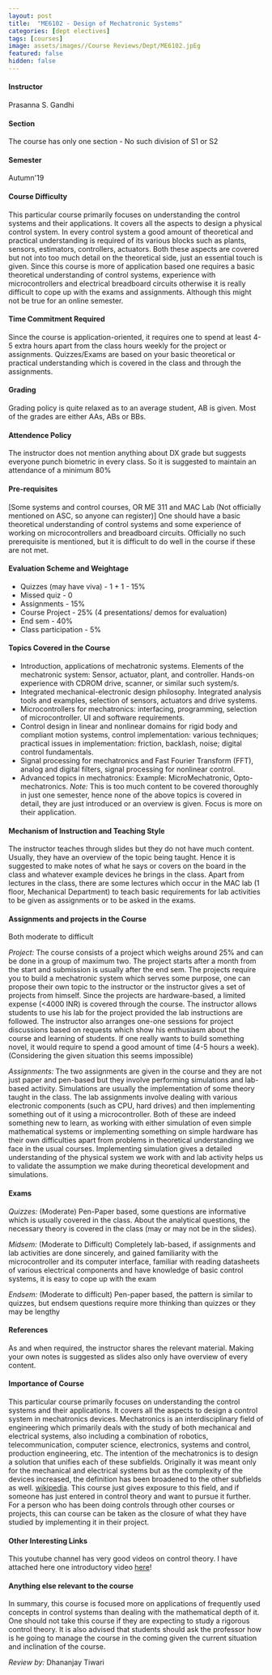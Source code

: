 ```yaml
---
layout: post
title:  "ME6102 - Design of Mechatronic Systems"
categories: [dept electives]
tags: [courses]
image: assets/images//Course Reviews/Dept/ME6102.jpEg
featured: false
hidden: false
---
```


#### Instructor
Prasanna S. Gandhi 

#### Section
The course has only one section - No such division of S1 or S2

#### Semester
Autumn'19

#### Course Difficulty
This particular course primarily focuses on understanding the control systems and their applications. It covers all the aspects to design a physical control system. In every control system a good amount of theoretical and practical understanding is required of its various blocks such as plants, sensors, estimators, controllers, actuators. Both these aspects are covered but not into too much detail on the theoretical side, just an essential touch is given. Since this course is more of application based one requires a basic theoretical understanding of control systems, experience with microcontrollers and electrical breadboard circuits otherwise it is really difficult to cope up with the exams and assignments. Although this might not be true for an online semester. 

#### Time Commitment Required
Since the course is application-oriented, it requires one to spend at least 4-5 extra hours apart from the class hours weekly for the project or assignments. Quizzes/Exams are based on your basic theoretical or practical understanding which is covered in the class and through the assignments. 

#### Grading
Grading policy is quite relaxed as to an average student, AB is given. Most of the grades are either AAs, ABs or BBs. 

#### Attendence Policy
The instructor does not mention anything about DX grade but suggests everyone punch biometric in every class. So it is suggested to maintain an attendance of a minimum 80%

#### Pre-requisites
[Some systems and control courses, OR ME 311 and MAC Lab (Not  officially mentioned on ASC, so anyone can register)]
One should have a basic theoretical understanding of control systems and some experience of working on microcontrollers and breadboard circuits. Officially no such prerequisite is mentioned, but it is difficult to do well in the course if these are not met. 

#### Evaluation Scheme and Weightage
* Quizzes (may have viva) - 1 + 1 - 15% 
* Missed quiz - 0 
* Assignments - 15% 
* Course Project - 25% (4 presentations/ demos for evaluation) 
* End sem - 40% 
* Class participation - 5%

#### Topics Covered in the Course
* Introduction, applications of mechatronic systems. Elements of the mechatronic system: Sensor, actuator, plant, and controller. Hands-on experience with CDROM drive, scanner, or similar such system/s.
* Integrated mechanical-electronic design philosophy. Integrated analysis tools and examples, selection of sensors, actuators and drive systems.
* Microcontrollers for mechatronics: interfacing, programming, selection of microcontroller. UI and software requirements. 
* Control design in linear and nonlinear domains for rigid body and compliant motion systems, control implementation: various techniques; practical issues in implementation: friction, backlash, noise; digital control fundamentals. 
* Signal processing for mechatronics and Fast Fourier Transform (FFT), analog and digital filters, signal processing for nonlinear control.
* Advanced topics in mechatronics: Example: MicroMechatronic, Opto-mechatronics.
*Note:* This is too much content to be covered thoroughly in just one semester, hence none of the above topics is covered in detail, they are just introduced or an overview is given. Focus is more on their application.

#### Mechanism of Instruction and Teaching Style
The instructor teaches through slides but they do not have much content. Usually, they have an overview of the topic being taught. Hence it is suggested to make notes of what he says or covers on the board in the class and whatever example devices he brings in the class. Apart from lectures in the class, there are some lectures which occur in the MAC lab (1 floor, Mechanical  Department) to teach basic requirements for lab activities to be given as assignments or to be asked in the exams.   

#### Assignments and projects in the Course
Both moderate to difficult

*Project:* 
The course consists of a project which weighs around 25% and can be done in a group of maximum two. The project starts after a month from the start and submission is usually after the end sem. The projects require you to build a mechatronic system which serves some purpose, one can propose their own topic to the instructor or the instructor gives a set of projects from himself. Since the projects are hardware-based, a limited expense (<4000 INR) is covered through the course. The instructor allows students to use his lab for the project provided the lab instructions are followed. The instructor also arranges one-one sessions for project discussions based on requests which show his enthusiasm about the course and learning of students.  If one really wants to build something novel, it would require to spend a good amount of time (4-5 hours a week). (Considering the given situation this seems impossible)

*Assignments:*
The two assignments are given in the course and they are not just paper and pen-based but they involve performing simulations and lab-based activity. Simulations are usually the implementation of some theory taught in the class. The lab assignments involve dealing with various electronic components (such as CPU, hard drives) and then implementing something out of it using a microcontroller. 
Both of these are indeed something new to learn, as working with either simulation of even simple mathematical systems or implementing something on simple hardware has their own difficulties apart from problems in theoretical understanding we face in the usual courses. Implementing simulation gives a detailed understanding of the physical system we work with and lab activity helps us to validate the assumption we make during theoretical development and simulations. 

#### Exams
*Quizzes:* (Moderate)
Pen-Paper based, some questions are informative which is usually covered in the class. About the analytical questions, the necessary theory is covered in the class (may or may not be in the slides).
  
*Midsem:* (Moderate to Difficult)
Completely lab-based, if assignments and lab activities are done sincerely, and gained familiarity with the microcontroller and its computer interface, familiar with reading datasheets of various electrical components and have knowledge of basic control systems, it is easy to cope up with the exam

*Endsem:* (Moderate to difficult)
Pen-paper based, the pattern is similar to quizzes, but endsem questions require more thinking than quizzes or they may be lengthy

#### References
As and when required, the instructor shares the relevant material. Making your own notes is suggested as slides also only have overview of every content.

#### Importance of Course
This particular course primarily focuses on understanding the control systems and their applications. It covers all the aspects to design a control system in mechatronics devices. Mechatronics is an interdisciplinary field of engineering which primarily deals with the study of both mechanical and electrical systems, also including a combination of robotics, telecommunication, computer science, electronics, systems and control, production engineering, etc. The intention of the mechatronics is to design a solution that unifies each of these subfields. Originally it was meant only for the mechanical and electrical systems but as the complexity of the devices increased, the definition has been broadened to the other subfields as well. [wikipedia](https://en.wikipedia.org/wiki/Mechatronics). This course just gives exposure to this field, and if someone has just entered in control theory and want to pursue it further. For a person who has been doing controls through other courses or projects, this can course can be taken as the closure of what they have studied by implementing it in their project.

#### Other Interesting Links
This youtube channel has very good videos on control theory. I have attached here one introductory video [here](https://www.youtube.com/watch?v=oBc_BHxw78s)!

#### Anything else relevant to the course
In summary, this course is focused more on applications of frequently used concepts in control systems than dealing with the mathematical depth of it. One should not take this course if they are expecting to study a rigorous control theory. It is also advised that students should ask the professor how is he going to manage the course in the coming given the current situation and inclination of the course.

*Review by:* Dhananjay Tiwari